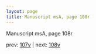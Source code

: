 ```yaml
---
layout: page
title: Manuscript msA, page 108r
---
```


Manuscript msA, page 108r

prev:  [107v](../107v) | next:  [108v](../108v)